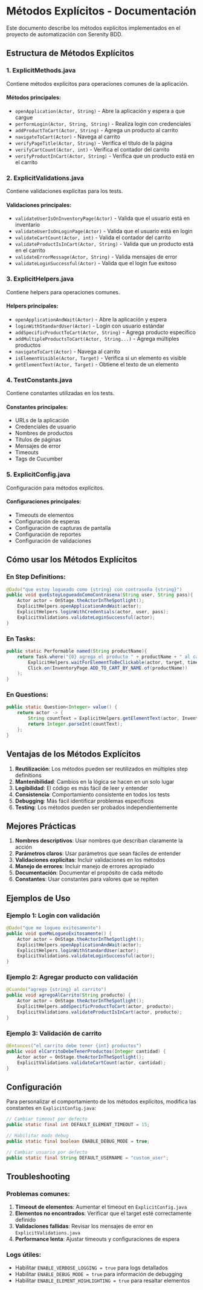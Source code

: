 # Métodos Explícitos - Documentación

Este documento describe los métodos explícitos implementados en el proyecto de automatización con Serenity BDD.

## Estructura de Métodos Explícitos

### 1. ExplicitMethods.java
Contiene métodos explícitos para operaciones comunes de la aplicación.

#### Métodos principales:
- `openApplication(Actor, String)` - Abre la aplicación y espera a que cargue
- `performLogin(Actor, String, String)` - Realiza login con credenciales
- `addProductToCart(Actor, String)` - Agrega un producto al carrito
- `navigateToCart(Actor)` - Navega al carrito
- `verifyPageTitle(Actor, String)` - Verifica el título de la página
- `verifyCartCount(Actor, int)` - Verifica el contador del carrito
- `verifyProductInCart(Actor, String)` - Verifica que un producto está en el carrito

### 2. ExplicitValidations.java
Contiene validaciones explícitas para los tests.

#### Validaciones principales:
- `validateUserIsOnInventoryPage(Actor)` - Valida que el usuario está en inventario
- `validateUserIsOnLoginPage(Actor)` - Valida que el usuario está en login
- `validateCartCount(Actor, int)` - Valida el contador del carrito
- `validateProductIsInCart(Actor, String)` - Valida que un producto está en el carrito
- `validateErrorMessage(Actor, String)` - Valida mensajes de error
- `validateLoginSuccessful(Actor)` - Valida que el login fue exitoso

### 3. ExplicitHelpers.java
Contiene helpers para operaciones comunes.

#### Helpers principales:
- `openApplicationAndWait(Actor)` - Abre la aplicación y espera
- `loginWithStandardUser(Actor)` - Login con usuario estándar
- `addSpecificProductToCart(Actor, String)` - Agrega producto específico
- `addMultipleProductsToCart(Actor, String...)` - Agrega múltiples productos
- `navigateToCart(Actor)` - Navega al carrito
- `isElementVisible(Actor, Target)` - Verifica si un elemento es visible
- `getElementText(Actor, Target)` - Obtiene el texto de un elemento

### 4. TestConstants.java
Contiene constantes utilizadas en los tests.

#### Constantes principales:
- URLs de la aplicación
- Credenciales de usuario
- Nombres de productos
- Títulos de páginas
- Mensajes de error
- Timeouts
- Tags de Cucumber

### 5. ExplicitConfig.java
Configuración para métodos explícitos.

#### Configuraciones principales:
- Timeouts de elementos
- Configuración de esperas
- Configuración de capturas de pantalla
- Configuración de reportes
- Configuración de validaciones

## Cómo usar los Métodos Explícitos

### En Step Definitions:

```java
@Dado("que estoy logueado como {string} con contraseña {string}")
public void queEstoyLogueadoComoContrasena(String user, String pass){
    Actor actor = OnStage.theActorInTheSpotlight();
    ExplicitHelpers.openApplicationAndWait(actor);
    ExplicitHelpers.loginWithCredentials(actor, user, pass);
    ExplicitValidations.validateLoginSuccessful(actor);
}
```

### En Tasks:

```java
public static Performable named(String productName){
    return Task.where("{0} agrega el producto " + productName + " al carrito",
        ExplicitHelpers.waitForElementToBeClickable(actor, target, timeout),
        Click.on(InventoryPage.ADD_TO_CART_BY_NAME.of(productName))
    );
}
```

### En Questions:

```java
public static Question<Integer> value() {
    return actor -> {
        String countText = ExplicitHelpers.getElementText(actor, InventoryPage.CART_BADGE);
        return Integer.parseInt(countText);
    };
}
```

## Ventajas de los Métodos Explícitos

1. **Reutilización**: Los métodos pueden ser reutilizados en múltiples step definitions
2. **Mantenibilidad**: Cambios en la lógica se hacen en un solo lugar
3. **Legibilidad**: El código es más fácil de leer y entender
4. **Consistencia**: Comportamiento consistente en todos los tests
5. **Debugging**: Más fácil identificar problemas específicos
6. **Testing**: Los métodos pueden ser probados independientemente

## Mejores Prácticas

1. **Nombres descriptivos**: Usar nombres que describan claramente la acción
2. **Parámetros claros**: Usar parámetros que sean fáciles de entender
3. **Validaciones explícitas**: Incluir validaciones en los métodos
4. **Manejo de errores**: Incluir manejo de errores apropiado
5. **Documentación**: Documentar el propósito de cada método
6. **Constantes**: Usar constantes para valores que se repiten

## Ejemplos de Uso

### Ejemplo 1: Login con validación
```java
@Dado("que me logueo exitosamente")
public void queMeLogueoExitosamente() {
    Actor actor = OnStage.theActorInTheSpotlight();
    ExplicitHelpers.openApplicationAndWait(actor);
    ExplicitHelpers.loginWithStandardUser(actor);
    ExplicitValidations.validateLoginSuccessful(actor);
}
```

### Ejemplo 2: Agregar producto con validación
```java
@Cuando("agrego {string} al carrito")
public void agregoAlCarrito(String producto) {
    Actor actor = OnStage.theActorInTheSpotlight();
    ExplicitHelpers.addSpecificProductToCart(actor, producto);
    ExplicitValidations.validateProductIsInCart(actor, producto);
}
```

### Ejemplo 3: Validación de carrito
```java
@Entonces("el carrito debe tener {int} productos")
public void elCarritoDebeTenerProductos(Integer cantidad) {
    Actor actor = OnStage.theActorInTheSpotlight();
    ExplicitValidations.validateCartCount(actor, cantidad);
}
```

## Configuración

Para personalizar el comportamiento de los métodos explícitos, modifica las constantes en `ExplicitConfig.java`:

```java
// Cambiar timeout por defecto
public static final int DEFAULT_ELEMENT_TIMEOUT = 15;

// Habilitar modo debug
public static final boolean ENABLE_DEBUG_MODE = true;

// Cambiar usuario por defecto
public static final String DEFAULT_USERNAME = "custom_user";
```

## Troubleshooting

### Problemas comunes:

1. **Timeout de elementos**: Aumentar el timeout en `ExplicitConfig.java`
2. **Elementos no encontrados**: Verificar que el target esté correctamente definido
3. **Validaciones fallidas**: Revisar los mensajes de error en `ExplicitValidations.java`
4. **Performance lenta**: Ajustar timeouts y configuraciones de espera

### Logs útiles:

- Habilitar `ENABLE_VERBOSE_LOGGING = true` para logs detallados
- Habilitar `ENABLE_DEBUG_MODE = true` para información de debugging
- Habilitar `ENABLE_ELEMENT_HIGHLIGHTING = true` para resaltar elementos

